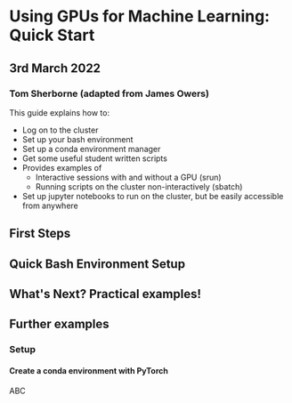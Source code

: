 # Using GPUs for Machine Learning: Quick Start
## 3rd March 2022
### Tom Sherborne (adapted from James Owers)

This guide explains how to:
 - Log on to the cluster
 - Set up your bash environment
 - Set up a conda environment manager
 - Get some useful student written scripts
 - Provides examples of
	 - Interactive sessions with and without a GPU (srun)
	 - Running scripts on the cluster non-interactively (sbatch)
 - Set up jupyter notebooks to run on the cluster, but be easily accessible from anywhere

 ## First Steps 


 ## Quick Bash Environment Setup


## What's Next? Practical examples!


## Further examples


### Setup 
#### Create a conda environment with PyTorch

ABC